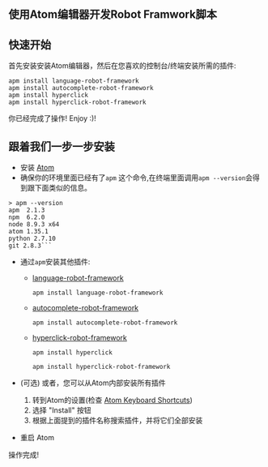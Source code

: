 ## 使用Atom编辑器开发Robot Framwork脚本

## 快速开始
首先安装安装Atom编辑器，然后在您喜欢的控制台/终端安装所需的插件:
```shell
apm install language-robot-framework
apm install autocomplete-robot-framework
apm install hyperclick
apm install hyperclick-robot-framework
```

你已经完成了操作! Enjoy :)!


## 跟着我们一步一步安装
* 安装 [Atom][1]
* 确保你的环境里面已经有了`apm` 这个命令,在终端里面调用`apm --version`会得到跟下面类似的信息。

```shell   
> apm --version
apm  2.1.3
npm  6.2.0
node 8.9.3 x64
atom 1.35.1
python 2.7.10
git 2.8.3```
```
* 通过`apm`安装其他插件: 
  - [language-robot-framework][2]
    
    `apm install language-robot-framework`
    
  - [autocomplete-robot-framework][3]
    
    `apm install autocomplete-robot-framework`
    
  - [hyperclick-robot-framework][4]
  
    `apm install hyperclick`
    
    `apm install hyperclick-robot-framework`

* (可选) 或者，您可以从Atom内部安装所有插件
  1. 转到Atom的设置(检查 [Atom Keyboard Shortcuts][5])
  2. 选择 "Install" 按钮
  3. 根据上面提到的插件名称搜索插件，并将它们全部安装
* 重启 Atom
  
操作完成!
  
[1]: https://atom.io/
[2]: https://github.com/wingyplus/language-robot-framework
[3]: https://github.com/gliviu/autocomplete-robot-framework
[4]: https://github.com/gliviu/autocomplete-robot-framework
[5]: https://github.com/nwinkler/atom-keyboard-shortcuts

